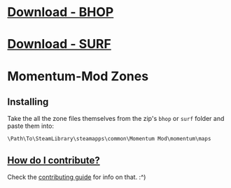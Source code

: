 # [Download - BHOP](https://gitlab.com/shockrah/mm-zones/-/archive/master/mm-zones-master.zip?path=bhop)

# [Download - SURF](https://gitlab.com/shockrah/mm-zones/-/archive/master/mm-zones-master.zip?path=surf)

# Momentum-Mod Zones

## Installing

Take the all the zone files themselves from the zip's `bhop` or `surf` folder and paste them into: 

```
\Path\To\SteamLibrary\steamapps\common\Momentum Mod\momentum\maps
```

## [How do I contribute?](https://gitlab.com/shockrah/mm-zones/blob/master/CONTRIBUTING.md)

Check the [contributing guide](https://gitlab.com/shockrah/mm-zones/blob/master/CONTRIBUTING.md) for info on that.
:\^)

